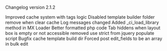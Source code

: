Changelog version 2.1.2
 
Improved cache system with tags logic
Disabled template builder folder remove when clear cache
Log messages changed
Added _ci_load_library method in MX Loader
Better formatted php code
Tab hiddens when layout box is empty or not accessible
removed use strict from jquery populate script
Bugfix cache template build dir
Forced post edit_fields to be an array in bulk edit
